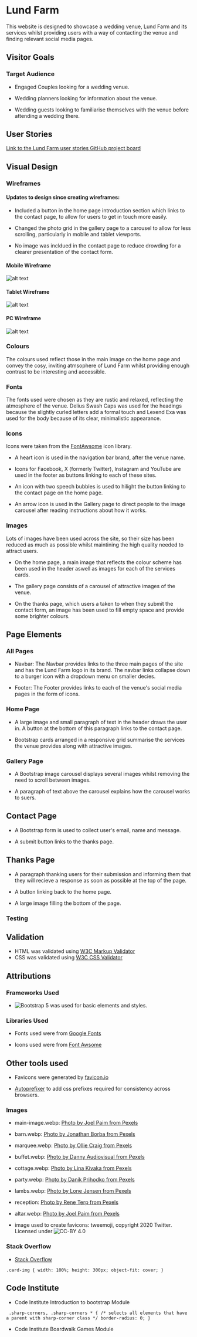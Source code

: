 # Lund Farm

This website is designed to showcase a wedding venue, Lund Farm and its services whilst providing users with a way of contacting the venue and finding relevant social media pages. 

## Visitor Goals

### Target Audience

- Engaged Couples looking for a wedding venue.

- Wedding planners looking for information about the venue.

- Wedding guests looking to familiarise themselves with the venue before attending a wedding there. 

## User Stories 

[Link to the Lund Farm user stories GitHub project board](https://github.com/users/ElFalch/projects/2/views/1)


## Visual Design

### Wireframes

#### Updates to design since creating wireframes: 

- Included a button in the home page introduction section which links to the contact page, to allow for users to get in touch more easily. 

- Changed the photo grid in the gallery page to a carousel to allow for less scrolling, particularly in mobile and tablet viewports. 

- No image was incldued in the contact page to reduce drowding for a clearer presentation of the contact form. 

#### Mobile Wireframe

![alt text](https://github.com/ElFalch/lund-farm/blob/main/assets/images/wireframes/lund_farm_mobile_wireframe.png "Mobile wireframe")

#### Tablet Wireframe


![alt text](https://github.com/ElFalch/lund-farm/blob/main/assets/images/wireframes/lund_farm_tablet_wireframe.png "Tablet wireframe")

#### PC Wireframe

![alt text](https://github.com/ElFalch/lund-farm/blob/main/assets/images/wireframes/lund_farm_pc_wireframe.png "PC wireframe")


### Colours

The colours used reflect those in the main image on the home page and convey the cosy, inviting atmsophere of Lund Farm whilst providing enough contrast to be interesting and accessible. 

### Fonts 

The fonts used were chosen as they are rustic and relaxed, reflecting the atmosphere of the venue. Delius Swash Caps was used for the headings because the slightly curled letters add a formal touch and Lexend Exa was used for the body because of its clear, minimalistic appearance. 

### Icons 

Icons were taken from the [FontAwsome](https://fontawesome.com/v4/icons/) icon library. 

- A heart icon is used in the navigation bar brand, after the venue name. 

- Icons for Facebook, X (formerly Twitter), Instagram and YouTube are used in the footer as buttons linking to each of these sites. 

- An icon with two speech bubbles is used to hilight the button linking to the contact page on the home page. 

- An arrow icon is used in the Gallery page to direct people to the image carousel after reading instructions about how it works. 

### Images

Lots of images have been used across the site, so their size has been reduced as much as possible whilst maintining the high quality needed to attract users. 

- On the home page, a main image that reflects the colour scheme has been used in the header aswell as images for each of the services cards. 

- The gallery page consists of a carousel of attractive images of the venue. 

- On the thanks page, which users a taken to when they submit the contact form, an image has been used to fill empty space and provide some brighter colours. 


## Page Elements 

### All Pages

- Navbar: The Navbar provides links to the three main pages of the site and has the Lund Farm logo in its brand. The navbar links collapse down to a burger icon with a dropdown menu on smaller decies. 

- Footer: The Footer provides links to each of the venue's social media pages in the form of icons. 

### Home Page 

- A large image and small paragraph of text in the header draws the user in. A button at the bottom of this paragraph links to the contact page. 

- Bootstrap cards arranged in a responsive grid summarise the services the venue provides along with attractive images. 

### Gallery Page

- A Bootstrap image carousel displays several images whilst removing the need to scroll between images. 

- A paragraph of text above the carousel explains how the carousel works to suers. 

## Contact Page

- A Bootstrap form is used to collect user's email, name and message. 

- A submit button links to the thanks page. 

## Thanks Page 

- A paragraph thanking users for their submission and informing them that they will recieve a response as soon as possible at the top of the page. 

- A button linking back to the home page. 

- A large image filling the bottom of the page. 

### Testing 

## Validation 

- HTML was validated using [W3C Markup Validator](https://validator.w3.org/)
- CSS was validated using [W3C CSS Validator](https://jigsaw.w3.org/css-validator/)

## Attributions 

### Frameworks Used

- ![Bootstrap 5](https://getbootstrap.com/docs/5.3/getting-started/introduction/) was used for basic elements and styles. 

### Libraries Used

- Fonts used were from [Google Fonts](https://fonts.google.com/)

- Icons used were from [Font Awsome](https://fontawesome.com/v4/icons/)

## Other tools used

- Favicons were generated by [favicon.io](https://favicon.io/)

- [Autoprefixer](https://autoprefixer.github.io) to add css prefixes required for consistency across browsers. 

### Images

- main-image.webp: [Photo by Joel Paim from Pexels](https://www.pexels.com/photo/wedding-altar-set-up-2434255/)

- barn.webp: [Photo by Jonathan Borba from Pexels](https://www.pexels.com/photo/beautiful-rustic-barn-wedding-venue-with-decor-29051754/)

- marquee.webp: [Photo by Ollie Craig from Pexels](https://www.pexels.com/photo/aerial-view-of-a-vineyard-9596635/)

- buffet.webp: [Photo by Danny Audiovisual from Pexels](https://www.pexels.com/photo/luxurious-brunch-buffet-with-pastries-and-flowers-28425149/)

- cottage.webp: [Photo by Lina Kivaka from Pexels](https://www.pexels.com/photo/black-bicycle-parked-beside-white-wooden-chair-3639542/)

- party.webp: [Photo by Danik Prihodko from Pexels](https://www.pexels.com/photo/the-newlyweds-and-wedding-guests-at-the-reception-outdoors-at-night-15964967/)

- lambs.webp: [Photo by Lone Jensen from Pexels](https://www.pexels.com/photo/photo-of-lambs-sitting-on-the-grass-2156310/)

- reception: [Photo by Rene Terp from Pexels](https://www.pexels.com/photo/dining-table-and-chairs-set-13788574/)

- altar.webp: [Photo by Joel Paim from Pexels](https://www.pexels.com/photo/wedding-altar-set-up-2434255/)

- image used to create favicons: tweemoji, copyright 2020 Twitter. Licensed under ![CC-BY 4.0](https://github.com/twitter/twemoji/blob/master/assets/svg/1f33e.svg)

 ### Stack Overflow

- [Stack Overflow](https://stackoverflow.com/questions/37287153/how-to-get-images-in-bootstraps-card-to-be-the-same-height-width)


`.card-img {
    width: 100%;
    height: 300px;
    object-fit: cover;
}`

## Code Institute

- Code Institute Introduction to bootstrap Module 

 ` 
.sharp-corners,
.sharp-corners * { /* selects all elements that have a parent with sharp-corner class */
    border-radius: 0;
} ` 

- Code Institute Boardwalk Games Module 

